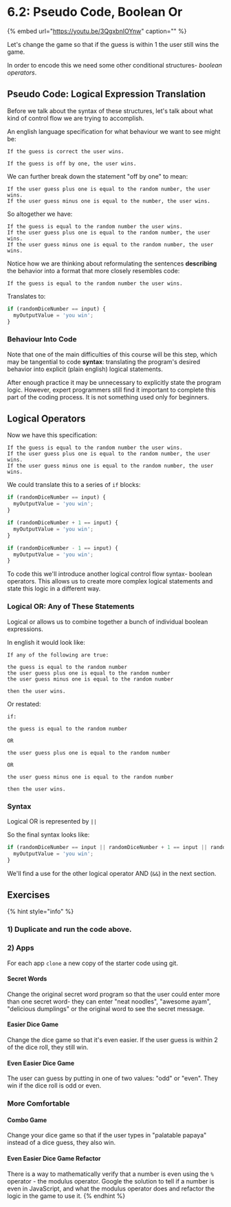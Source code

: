 # 6.2: Pseudo Code, Boolean Or

{% embed url="https://youtu.be/3QgxbnIOYnw" caption="" %}

Let's change the game so that if the guess is within 1 the user still wins the game.

In order to encode this we need some other conditional structures- _boolean operators_.

## Pseudo Code: Logical Expression Translation 

Before we talk about the syntax of these structures, let's talk about what kind of control flow we are trying to accomplish.

An english language specification for what behaviour we want to see might be:

```text
If the guess is correct the user wins.

If the guess is off by one, the user wins.
```

We can further break down the statement "off by one" to mean:

```text
If the user guess plus one is equal to the random number, the user wins.
If the user guess minus one is equal to the number, the user wins.
```

So altogether we have:

```text
If the guess is equal to the random number the user wins.
If the user guess plus one is equal to the random number, the user wins.
If the user guess minus one is equal to the random number, the user wins.
```

Notice how we are thinking about reformulating the sentences **describing** the behavior into a format that more closely resembles code:

```text
If the guess is equal to the random number the user wins.
```

Translates to:

```javascript
if (randomDiceNumber == input) {
  myOutputValue = 'you win';
}
```

### Behaviour Into Code

Note that one of the main difficulties of this course will be this step, which may be tangential to code **syntax**: translating the program's desired behavior into explicit \(plain english\) logical statements.

After enough practice it may be unnecessary to explicitly state the program logic. However, expert programmers still find it important to complete this part of the coding process. It is not something used only for beginners.

## Logical Operators

Now we have this specification:

```text
If the guess is equal to the random number the user wins.
If the user guess plus one is equal to the random number, the user wins.
If the user guess minus one is equal to the random number, the user wins.
```

We could translate this to a series of `if` blocks:

```javascript
if (randomDiceNumber == input) {
  myOutputValue = 'you win';
}

if (randomDiceNumber + 1 == input) {
  myOutputValue = 'you win';
}

if (randomDiceNumber - 1 == input) {
  myOutputValue = 'you win';
}
```

To code this we'll introduce another logical control flow syntax- boolean operators. This allows us to create more complex logical statements and state this logic in a different way.

### Logical OR: Any of These Statements

Logical or allows us to combine together a bunch of individual boolean expressions.

In english it would look like:

```text
If any of the following are true:

the guess is equal to the random number
the user guess plus one is equal to the random number
the user guess minus one is equal to the random number

then the user wins.
```

Or restated:

```text
if:

the guess is equal to the random number

OR

the user guess plus one is equal to the random number

OR

the user guess minus one is equal to the random number

then the user wins.
```

### Syntax

Logical OR is represented by `||`

So the final syntax looks like:

```javascript
if (randomDiceNumber == input || randomDiceNumber + 1 == input || randomDiceNumber - 1 == input) {
  myOutputValue = 'you win';
}
```

We'll find a use for the other logical operator AND \(`&&`\) in the next section.

## Exercises

{% hint style="info" %}
### **1\) Duplicate and run the code above.**

### **2\) Apps**

For each app `clone` a new copy of the starter code using git.

#### **Secret Words**

Change the original secret word program so that the user could enter more than one secret word- they can enter "neat noodles", "awesome ayam", "delicious dumplings" or the original word to see the secret message.

#### **Easier Dice Game**

Change the dice game so that it's even easier. If the user guess is within 2 of the dice roll, they still win.

#### **Even Easier Dice Game**

The user can guess by putting in one of two values: "odd" or "even". They win if the dice roll is odd or even.

### More Comfortable

#### **Combo Game**

Change your dice game so that if the user types in "palatable papaya" instead of a dice guess, they also win.

#### **Even Easier Dice Game Refactor**

There is a way to mathematically verify that a number is even using the `%` operator - the modulus operator. Google the solution to tell if a number is even in JavaScript, and what the modulus operator does and refactor the logic in the game to use it.
{% endhint %}

